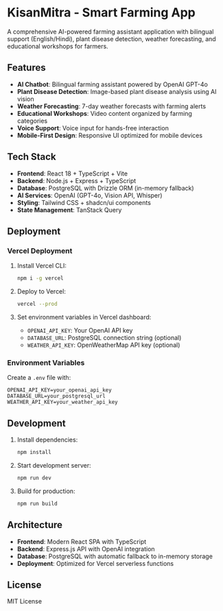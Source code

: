 # KisanMitra - Smart Farming App

A comprehensive AI-powered farming assistant application with bilingual support (English/Hindi), plant disease detection, weather forecasting, and educational workshops for farmers.

## Features

- **AI Chatbot**: Bilingual farming assistant powered by OpenAI GPT-4o
- **Plant Disease Detection**: Image-based plant disease analysis using AI vision
- **Weather Forecasting**: 7-day weather forecasts with farming alerts
- **Educational Workshops**: Video content organized by farming categories
- **Voice Support**: Voice input for hands-free interaction
- **Mobile-First Design**: Responsive UI optimized for mobile devices

## Tech Stack

- **Frontend**: React 18 + TypeScript + Vite
- **Backend**: Node.js + Express + TypeScript
- **Database**: PostgreSQL with Drizzle ORM (in-memory fallback)
- **AI Services**: OpenAI (GPT-4o, Vision API, Whisper)
- **Styling**: Tailwind CSS + shadcn/ui components
- **State Management**: TanStack Query

## Deployment

### Vercel Deployment

1. Install Vercel CLI:
   ```bash
   npm i -g vercel
   ```

2. Deploy to Vercel:
   ```bash
   vercel --prod
   ```

3. Set environment variables in Vercel dashboard:
   - `OPENAI_API_KEY`: Your OpenAI API key
   - `DATABASE_URL`: PostgreSQL connection string (optional)
   - `WEATHER_API_KEY`: OpenWeatherMap API key (optional)

### Environment Variables

Create a `.env` file with:
```env
OPENAI_API_KEY=your_openai_api_key
DATABASE_URL=your_postgresql_url
WEATHER_API_KEY=your_weather_api_key
```

## Development

1. Install dependencies:
   ```bash
   npm install
   ```

2. Start development server:
   ```bash
   npm run dev
   ```

3. Build for production:
   ```bash
   npm run build
   ```

## Architecture

- **Frontend**: Modern React SPA with TypeScript
- **Backend**: Express.js API with OpenAI integration
- **Database**: PostgreSQL with automatic fallback to in-memory storage
- **Deployment**: Optimized for Vercel serverless functions

## License

MIT License